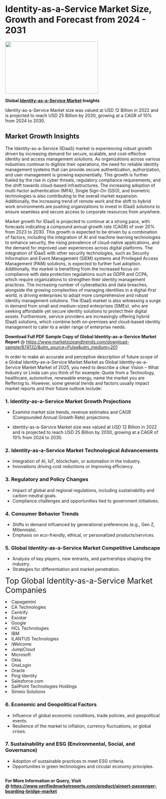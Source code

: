 <H1>Identity-as-a-Service Market Size, Growth and Forecast from 2024 - 2031</H1><img class="aligncenter size-medium wp-image-584254" src="https://thirdeyenews.in/wp-content/uploads/2024/09/Global-Market-Research-300x168.jpeg" alt="" width="300" height="168" /><p><strong>Global&nbsp;<a href="https://www.marketsizeandtrends.com/download-sample/874132/&amp;utm_source=Pulse&amp;utm_medium=201">Identity-as-a-Service Market</a> Insights</strong></p><p>Identity-as-a-Service Market size was valued at USD 12 Billion in 2022 and is projected to reach USD 25 Billion by 2030, growing at a CAGR of 10% from 2024 to 2030.</p><p><h2>Market Growth Insights</h2> <p>The Identity-as-a-Service (IDaaS) market is experiencing robust growth driven by increasing demand for secure, scalable, and cost-effective identity and access management solutions. As organizations across various industries continue to digitize their operations, the need for reliable identity management systems that can provide secure authentication, authorization, and user management is growing exponentially. This growth is further fueled by the rise in cyber threats, regulatory compliance requirements, and the shift towards cloud-based infrastructures. The increasing adoption of multi-factor authentication (MFA), Single Sign-On (SSO), and biometric technologies is also contributing to the overall market expansion. Additionally, the increasing trend of remote work and the shift to hybrid work environments are pushing organizations to invest in IDaaS solutions to ensure seamless and secure access to corporate resources from anywhere. </p> <p>Market growth for IDaaS is projected to continue at a strong pace, with forecasts indicating a compound annual growth rate (CAGR) of over 20% from 2023 to 2030. This growth is expected to be driven by a combination of factors, including the integration of AI and machine learning technologies to enhance security, the rising prevalence of cloud-native applications, and the demand for improved user experiences across digital platforms. The integration of IDaaS with other security technologies, such as Security Information and Event Management (SIEM) systems and Privileged Access Management (PAM) solutions, is expected to further fuel adoption. Additionally, the market is benefiting from the increased focus on compliance with data protection regulations such as GDPR and CCPA, which require organizations to strengthen their identity management practices. The increasing number of cyberattacks and data breaches, alongside the growing complexities of managing identities in a digital-first world, is driving enterprises to adopt more comprehensive and robust identity management solutions. The IDaaS market is also witnessing a surge in demand from small and medium-sized enterprises (SMEs), who are seeking affordable yet secure identity solutions to protect their digital assets. Furthermore, service providers are increasingly offering hybrid IDaaS solutions, which combine both on-premises and cloud-based identity management to cater to a wider range of enterprise needs. </p><p><span class=""><strong>Download Full PDF Sample Copy of Global Identity-as-a-Service Market Report</strong> @ <a href="https://www.marketsizeandtrends.com/download-sample/874132/&amp;utm_source=Pulse&amp;utm_medium=201" target="_blank">https://www.marketsizeandtrends.com/download-sample/874132/&amp;utm_source=Pulse&amp;utm_medium=201</a></span></p><p>In order to make an accurate and perceptive description of future scope of a Global&nbsp;Identity-as-a-Service Market Market as Global&nbsp;Identity-as-a-Service Market Market of 2025, you need to describe a clear Vision &ndash; What Industry or Linda can you think of for example: Quote from a Technology, healthcare, automotive, renewable energy, name the market you are Reffering to. However, some general trends and factors usually impact market reports and their future outlook include:</p><h3>1.&nbsp;<strong>Identity-as-a-Service Market Growth Projections</strong></h3><ul><li>Examine market size trends, revenue estimates and CAGR (Compounded Annual Growth Rate) projections.</li><li><p>Identity-as-a-Service Market size was valued at USD 12 Billion in 2022 and is projected to reach USD 25 Billion by 2030, growing at a CAGR of 10% from 2024 to 2030.</p></li></ul><h3>2.&nbsp;<strong>Identity-as-a-Service Market Technological Advancements</strong></h3><ul><li>Integration of AI, IoT, blockchain, or automation in the industry.</li><li>Innovations driving cost reductions or improving efficiency.</li></ul><h3>3.&nbsp;<strong>Regulatory and Policy Changes</strong></h3><ul><li>Impact of global and regional regulations, including sustainability and carbon-neutral goals.</li><li>Compliance challenges and opportunities tied to government initiatives.</li></ul><h3>4.&nbsp;<strong>Consumer Behavior Trends</strong></h3><ul><li>Shifts in demand influenced by generational preferences (e.g., Gen Z, Millennials).</li><li>Emphasis on eco-friendly, ethical, or personalized products/services.</li></ul><h3>5.&nbsp;<strong>Global Identity-as-a-Service Market Competitive Landscape</strong></h3><ul><li>Analysis of key players, new entrants, and partnerships shaping the industry.</li><li>Strategies for differentiation and market penetration.</li></ul><p data-pm-slice="1 1 []"><span style="color: inherit; font-family: inherit; font-size: 25px;">Top Global Identity-as-a-Service Market Companies</span></p><div class="" data-test-id=""><p><li>Capegemini</li><li> CA Technologies</li><li> Centrify</li><li> Exostar</li><li> Google</li><li> HCL Technologies</li><li> IBM</li><li> ILANTUS Technologies</li><li> iWelcome</li><li> JumpCloud</li><li> Microsoft</li><li> Okta</li><li> OneLogin</li><li> Oracle</li><li> Ping Identity</li><li> Salesforce.com</li><li> SailPoint Technologies Holdings</li><li> Simeio Solutions</li></p></div><h3>6.&nbsp;<strong>Economic and Geopolitical Factors</strong></h3><ul><li>Influence of global economic conditions, trade policies, and geopolitical events.</li><li>Resilience of the market to inflation, currency fluctuations, or global crises.</li></ul><h3>7.&nbsp;<strong>Sustainability and ESG (Environmental, Social, and Governance)</strong></h3><ul><li>Adoption of sustainable practices to meet ESG criteria.</li><li>Opportunities in green technologies and circular economy principles.</li></ul><h2><strong style="font-size: 14px;">For More Information or Query, Visit @&nbsp;</strong><a style="background-color: #ffffff; font-size: 14px;" href="https://www.marketsizeandtrends.com/report/identity-as-a-service-market/" target="_blank">https://www.verifiedmarketreports.com/product/airport-passenger-boarding-bridge-market</a></h2>